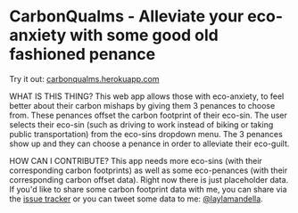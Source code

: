 # CarbonQualms - Alleviate your eco-anxiety with some good old fashioned penance

Try it out: [carbonqualms.herokuapp.com](http://carbonqualms.herokuapp.com/)

WHAT IS THIS THING?
This web app allows those with eco-anxiety, to feel better about their carbon mishaps by giving them 3 penances to choose from. These penances offset the carbon footprint of their eco-sin. The user selects their eco-sin (such as driving to work instead of biking or taking public transportation) from the eco-sins dropdown menu. The 3 penances show up and they can choose a penance in order to alleviate their eco-guilt. 

HOW CAN I CONTRIBUTE?
This app needs more eco-sins (with their corresponding carbon footprints) as well as some eco-penances (with their corresponding carbon offset data). Right now there is just placeholder data. If you'd like to share some carbon footprint data with me, you can share via the [issue tracker](https://github.com/layla37/carbon_qualms/issues/2) or you can tweet some data to me: [@laylamandella](https://twitter.com/laylamandella). 